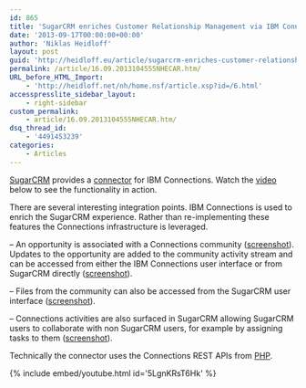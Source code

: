```yaml
---
id: 865
title: 'SugarCRM enriches Customer Relationship Management via IBM Connections Communities'
date: '2013-09-17T00:00:00+00:00'
author: 'Niklas Heidloff'
layout: post
guid: 'http://heidloff.eu/article/sugarcrm-enriches-customer-relationship-management-via-ibm-connections-communities/'
permalink: /article/16.09.2013104555NHECAR.htm/
URL_before_HTML_Import:
    - 'http://heidloff.net/nh/home.nsf/article.xsp?id=/6.html'
accesspresslite_sidebar_layout:
    - right-sidebar
custom_permalink:
    - article/16.09.2013104555NHECAR.htm/
dsq_thread_id:
    - '4491453239'
categories:
    - Articles
---
```


[SugarCRM](http://www.sugarcrm.com/company-overview) provides a [connector](http://www.sugarexchange.com/product_details.php?product=1278) for IBM Connections. Watch the [video](http://www.youtube.com/watch?v=5LgnKRsT6Hk) below to see the functionality in action.

There are several interesting integration points. IBM Connections is used to enrich the SugarCRM experience. Rather than re-implementing these features the Connections infrastructure is leveraged.

– An opportunity is associated with a Connections community ([screenshot](http://www.sugarexchange.com/screenshots/screenshot.php/1278/3451/fullsize/Select%20Community.jpg)). Updates to the opportunity are added to the community activity stream and can be accessed from either the IBM Connections user interface or from SugarCRM directly ([screenshot](http://www.sugarexchange.com/screenshots/screenshot.php/1278/3452/fullsize/Updates.jpg)).

– Files from the community can also be accessed from the SugarCRM user interface ([screenshot](http://www.sugarexchange.com/screenshots/screenshot.php/1278/3450/fullsize/Files.jpg)).

– Connections activities are also surfaced in SugarCRM allowing SugarCRM users to collaborate with non SugarCRM users, for example by assigning tasks to them ([screenshot](http://www.sugarexchange.com/screenshots/screenshot.php/1278/3447/fullsize/Activities.jpg)).

Technically the connector uses the Connections REST APIs from [PHP](https://github.com/sugarcrm/ibm_connections/tree/master/SugarModules/connectors/connections).

{% include embed/youtube.html id='5LgnKRsT6Hk' %}